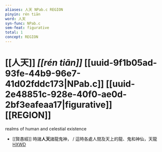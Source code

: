 ```yaml
---
aliases: 人天 NPab.c REGION
pinyin: rén tiān
word: 人天
syn-func: NPab.c
sem-feat: figurative
total: 1
concept: REGION 
---
```

# [[人天]] *[[rén tiān]]*  [[uuid-9f1b05ad-93fe-44b9-96e7-41d02fddc173|NPab.c]] [[uuid-2e48851c-928e-40f0-ae0d-2bf3eafeaa17|figurative]] [[REGION]]
realms of human and celestial existence
 - [[賢愚經]] 時諸**人天**諸龍鬼神， / 這時各處人間及天上的龍、鬼和神仙，天龍[HXWD](https://hxwd.org/textview.html?location=KR6b0059_T_001-0352b.35)